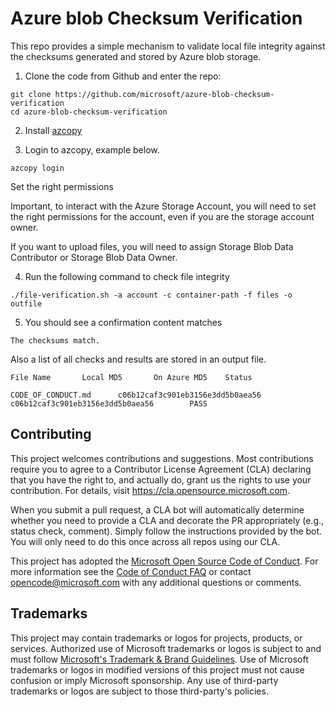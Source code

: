 # Azure blob Checksum Verification

This repo provides a simple mechanism to validate local file integrity against the checksums generated and stored by Azure blob storage.

1.	Clone the code from Github and enter the repo:

```
git clone https://github.com/microsoft/azure-blob-checksum-verification
cd azure-blob-checksum-verification
```

2.	Install [azcopy](https://learn.microsoft.com/en-us/azure/storage/common/storage-use-azcopy-v10#download-azcopyi)

3.	Login to azcopy, example below. 

```
azcopy login
```

Set the right permissions

 
Important, to interact with the Azure Storage Account, you will need to set the right permissions for the account, even if you are the storage account owner.

If you want to upload files, you will need to assign Storage Blob Data Contributor or Storage Blob Data Owner.


4.	Run the following command to check file integrity

```
./file-verification.sh -a account -c container-path -f files -o outfile 
```

5.	You should see a confirmation content matches

```
The checksums match.
```

Also a list of all checks and results are stored in an output file.

```
File Name       Local MD5       On Azure MD5    Status

CODE_OF_CONDUCT.md      c06b12caf3c901eb3156e3dd5b0aea56        c06b12caf3c901eb3156e3dd5b0aea56        PASS
```

## Contributing

This project welcomes contributions and suggestions.  Most contributions require you to agree to a
Contributor License Agreement (CLA) declaring that you have the right to, and actually do, grant us
the rights to use your contribution. For details, visit https://cla.opensource.microsoft.com.

When you submit a pull request, a CLA bot will automatically determine whether you need to provide
a CLA and decorate the PR appropriately (e.g., status check, comment). Simply follow the instructions
provided by the bot. You will only need to do this once across all repos using our CLA.

This project has adopted the [Microsoft Open Source Code of Conduct](https://opensource.microsoft.com/codeofconduct/).
For more information see the [Code of Conduct FAQ](https://opensource.microsoft.com/codeofconduct/faq/) or
contact [opencode@microsoft.com](mailto:opencode@microsoft.com) with any additional questions or comments.

## Trademarks

This project may contain trademarks or logos for projects, products, or services. Authorized use of Microsoft 
trademarks or logos is subject to and must follow 
[Microsoft's Trademark & Brand Guidelines](https://www.microsoft.com/en-us/legal/intellectualproperty/trademarks/usage/general).
Use of Microsoft trademarks or logos in modified versions of this project must not cause confusion or imply Microsoft sponsorship.
Any use of third-party trademarks or logos are subject to those third-party's policies.
